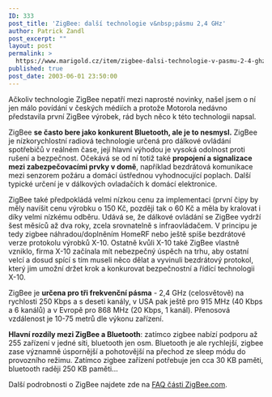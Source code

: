 ```yaml
---
ID: 333
post_title: 'ZigBee: další technologie v&nbsp;pásmu 2,4 GHz'
author: Patrick Zandl
post_excerpt: ""
layout: post
permalink: >
  https://www.marigold.cz/item/zigbee-dalsi-technologie-v-pasmu-2-4-ghz
published: true
post_date: 2003-06-01 23:50:00
---
```

<P>Ačkoliv technologie ZigBee nepatří mezi naprosté novinky, našel jsem o ní jen málo povídání v českých médiích a protože Motorola nedávno představila první ZigBee výrobek, rád bych něco k této technologii napsal. </P>
<P>ZigBee <STRONG>se často bere jako konkurent Bluetooth, ale je to nesmysl.</STRONG> ZigBee je nízkorychlostní radiová technologie určená pro dálkové ovládání spotřebičů v reálném čase, její hlavní výhodou je vysoká odolnost proti rušení a bezpečnost. Očekává se od ní totiž také <STRONG>propojení a signalizace mezi zabezpečovacími prvky v domě</STRONG>, například bezdrátová komunikace mezi senzorem požáru a domácí ústřednou vyhodnocující poplach. Další typické určení je v dálkových ovladačích k domácí elektronice.&#160;</P>
<P>ZigBee také předpokládá velmi nízkou cenu za implementaci (první čipy by měly navíšit cenu výrobku o 150 Kč, později tak o 60 Kč a měla by kralovat i díky velmi nízkému odběru. Udává se, že dálkové ovládání se ZigBee vydrží šest měsíců až dva roky, zcela srovnatelně s infraovládačem. V principu je tedy zigbee náhradou/doplněním HomeRF nebo ještě spíše bezdrátové verze protokolu výrobků X-10. Ostatně kvůli X-10 také ZigBee vlastně vzniklo, firma X-10 začínala mít nebezpečný úspěch na trhu, aby ostatní velcí a dosud spící s tím museli něco dělat a vyvinuli bezdrátový protokol, který jim umožní držet krok a konkurovat bezpečnostní a řídící technologii X-10.</P>
<P>ZigBee je <STRONG>určena pro tři frekvenční pásma</STRONG> - 2,4 GHz (celosvětově) na rychlosti 250 Kbps a s deseti kanály, v USA pak ještě pro 915 MHz (40 Kbps a 6 kanálů) a v Evropě pro 868 MHz (20 Kbps, 1 kanál). Přenosová vzdálenost je 10-75 metrů dle výkonu zařízení. </P>
<P><STRONG>Hlavní rozdíly mezi ZigBee a Bluetooth</STRONG>: zatímco zigbee nabízí podporu až 255 zařízení v jedné síti, bluetooth jen osm. Bluetooth je ale rychlejší, zigbee zase významně úspornější a pohotovější na přechod ze sleep módu do provozního režimu. Zatímco zigbee zařízení potřebuje jen cca 30 KB paměti, bluetooth raději 250 KB paměti...</P>
<P>Další podrobnosti o ZigBee najdete zde na <A href="http://www.zigbee.com/zigbee_new/about/faq.asp" target=_blank>FAQ části ZigBee.com</A>.</P>